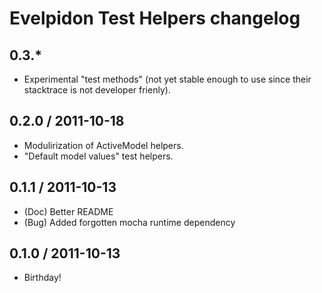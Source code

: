 # Evelpidon Test Helpers changelog

## 0.3.*

* Experimental "test methods" (not yet stable enough to use since their stacktrace is not developer frienly).

## 0.2.0 / 2011-10-18

* Modulirization of ActiveModel helpers.
* "Default model values" test helpers.

## 0.1.1 / 2011-10-13

* (Doc) Better README
* (Bug) Added forgotten mocha runtime dependency

## 0.1.0 / 2011-10-13

* Birthday!
